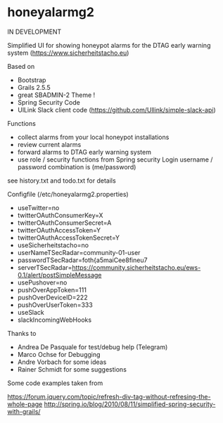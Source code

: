 # honeyalarmg2

IN DEVELOPMENT


Simplified UI for showing honeypot alarms for the DTAG early warning system (https://www.sicherheitstacho.eu)

Based on

- Bootstrap
- Grails 2.5.5
- great SBADMIN-2 Theme !
- Spring Security Code
- UlLink Slack client code (https://github.com/Ullink/simple-slack-api)


Functions

- collect alarms from your local honeypot installations
- review current alarms
- forward alarms to DTAG early warning system
- use role / security functions from Spring security
  Login username / password combination is (me/password)



see history.txt and todo.txt for details

Configfile (/etc/honeyalarmg2.properties)

- useTwitter=no
- twitterOAuthConsumerKey=X
- twitterOAuthConsumerSecret=A
- twitterOAuthAccessToken=Y
- twitterOAuthAccessTokenSecret=Y
- useSicherheitstacho=no
- userNameTSecRadar=community-01-user
- passwordTSecRadar=foth{a5maiCee8fineu7
- serverTSecRadar=https://community.sicherheitstacho.eu/ews-0.1/alert/postSimpleMessage
- usePushover=no
- pushOverAppToken=111
- pushOverDeviceID=222
- pushOverUserToken=333
- useSlack
- slackIncomingWebHooks



Thanks to

- Andrea De Pasquale for test/debug help (Telegram)
- Marco Ochse for Debugging
- Andre Vorbach for some ideas
- Rainer Schmidt for some suggestions


Some code examples taken from

https://forum.jquery.com/topic/refresh-div-tag-without-refresing-the-whole-page
http://spring.io/blog/2010/08/11/simplified-spring-security-with-grails/